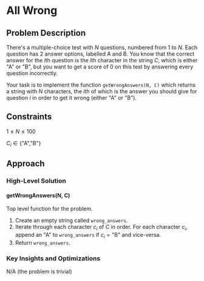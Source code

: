 # All Wrong

## Problem Description

There's a multiple-choice test with *N* questions, numbered from $1$ to $N$. Each question has $2$ answer options, labelled A and B. You know that the correct answer for the $i\text{th}$ question is the $i\text{th}$ character in the string $C$, which is either "A" or "B", but you want to get a score of 0 on this test by answering every question incorrectly.

Your task is to implement the function ```getWrongAnswers(N, C)``` which returns a string with $N$ characters, the $i\text{th}$ of which is the answer you should give for question $i$ in order to get it wrong (either "A" or "B").

## Constraints

$1 \leq N \leq 100$

$C _i \in \{\text{"A","B"}\}$

## Approach

### High-Level Solution

#### getWrongAnswers(N, C)

Top level function for the problem.

1. Create an empty string called ```wrong_answers```.
2. Iterate through each character $c_i$ of $C$ in order. For each character $c_i$, append an "A" to ```wrong_answers``` if $c_i=\text{"B"}$ and vice-versa.
3. Return ```wrong_answers```.

### Key Insights and Optimizations

N/A (the problem is trivial)